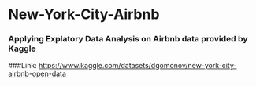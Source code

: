 # New-York-City-Airbnb

### Applying Explatory Data Analysis on Airbnb data provided by Kaggle
###Link: https://www.kaggle.com/datasets/dgomonov/new-york-city-airbnb-open-data
